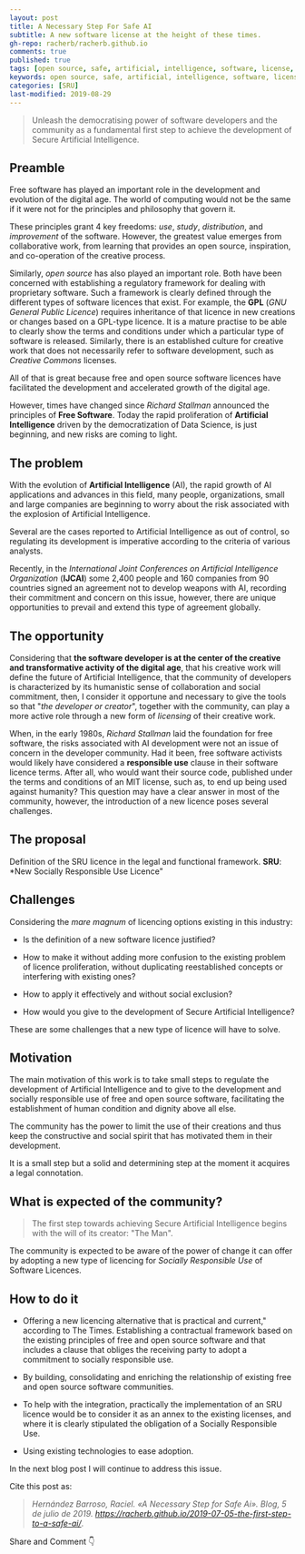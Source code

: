```yaml
---
layout: post
title: A Necessary Step For Safe AI
subtitle: A new software license at the height of these times.
gh-repo: racherb/racherb.github.io
comments: true
published: true
tags: [open source, safe, artificial, intelligence, software, license, sru, social, safe]
keywords: open source, safe, artificial, intelligence, software, license, sru, social, safe
categories: [SRU]
last-modified: 2019-08-29
---
```


> Unleash the democratising power of software developers and the community as a fundamental first step to achieve the development of Secure Artificial Intelligence.

## Preamble

Free software has played an important role in the development and evolution of the digital age. The world of computing would not be the same if it were not for the principles and philosophy that govern it.

These principles grant 4 key freedoms: *use*, *study*, *distribution*, and *improvement* of the software. However, the greatest value emerges from collaborative work, from learning that provides an open source, inspiration, and co-operation of the creative process.

Similarly, *open source* has also played an important role. Both have been concerned with establishing a regulatory framework for dealing with proprietary software. Such a framework is clearly defined through the different types of software licences that exist. For example, the **GPL** (*GNU General Public Licence*) requires inheritance of that licence in new creations or changes based on a GPL-type licence. It is a mature practise to be able to clearly show the terms and conditions under which a particular type of software is released. Similarly, there is an established culture for creative work that does not necessarily refer to software development, such as *Creative Commons* licenses.

All of that is great because free and open source software licences have facilitated the development and accelerated growth of the digital age.

However, times have changed since *Richard Stallman* announced the principles of **Free Software**. Today the rapid proliferation of **Artificial Intelligence** driven by the democratization of Data Science, is just beginning, and new risks are coming to light.

## The problem

With the evolution of **Artificial Intelligence** (AI), the rapid growth of AI applications and advances in this field, many people, organizations, small and large companies are beginning to worry about the risk associated with the explosion of Artificial Intelligence.

Several are the cases reported to Artificial Intelligence as out of control, so regulating its development is imperative according to the criteria of various analysts.

Recently, in the *International Joint Conferences on Artificial Intelligence Organization* (**IJCAI**) some 2,400 people and 160 companies from 90 countries signed an agreement not to develop weapons with AI, recording their commitment and concern on this issue, however, there are unique opportunities to prevail and extend this type of agreement globally.

## The opportunity

Considering that **the software developer is at the center of the creative and transformative activity of the digital age**, that his creative work will define the future of Artificial Intelligence, that the community of developers is characterized by its humanistic sense of collaboration and social commitment, then, I consider it opportune and necessary to give the tools so that "*the developer or creator*", together with the community, can play a more active role through a new form of *licensing* of their creative work.

When, in the early 1980s, *Richard Stallman* laid the foundation for free software, the risks associated with AI development were not an issue of concern in the developer community. Had it been, free software activists would likely have considered a **responsible use** clause in their software licence terms. After all, who would want their source code, published under the terms and conditions of an MIT license, such as, to end up being used against humanity? This question may have a clear answer in most of the community, however, the introduction of a new licence poses several challenges.

## The proposal

Definition of the SRU licence in the legal and functional framework.
**SRU**: *New Socially Responsible Use Licence"

## Challenges

Considering the *mare magnum* of licencing options existing in this industry:

- Is the definition of a new software licence justified?

- How to make it without adding more confusion to the existing problem of licence proliferation, without duplicating reestablished concepts or interfering with existing ones?

- How to apply it effectively and without social exclusion?

- How would you give to the development of Secure Artificial Intelligence?

These are some challenges that a new type of licence will have to solve.

## Motivation

The main motivation of this work is to take small steps to regulate the development of Artificial Intelligence and to give to the development and socially responsible use of free and open source software, facilitating the establishment of human condition and dignity above all else.

The community has the power to limit the use of their creations and thus keep the constructive and social spirit that has motivated them in their development.

It is a small step but a solid and determining step at the moment it acquires a legal connotation.

## What is expected of the community?

> The first step towards achieving Secure Artificial Intelligence begins with the will of its creator: "The Man".

The community is expected to be aware of the power of change it can offer by adopting a new type of licencing for *Socially Responsible Use* of Software Licences.

## How to do it

- Offering a new licencing alternative that is practical and current," according to The Times. Establishing a contractual framework based on the existing principles of free and open source software and that includes a clause that obliges the receiving party to adopt a commitment to socially responsible use.

- By building, consolidating and enriching the relationship of existing free and open source software communities.

- To help with the integration, practically the implementation of an SRU licence would be to consider it as an annex to the existing licenses, and where it is clearly stipulated the obligation of a Socially Responsible Use.

- Using existing technologies to ease adoption.

In the next blog post I will continue to address this issue.

Cite this post as:

> *Hernández Barroso, Raciel. «A Necessary Step for Safe Ai». Blog, 5 de julio de 2019. https://racherb.github.io/2019-07-05-the-first-step-to-a-safe-ai/*.

Share and Comment 👇
